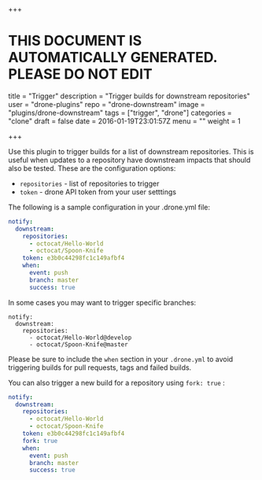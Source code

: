 +++

# THIS DOCUMENT IS AUTOMATICALLY GENERATED. PLEASE DO NOT EDIT

title = "Trigger"
description = "Trigger builds for downstream repositories"
user = "drone-plugins"
repo = "drone-downstream"
image = "plugins/drone-downstream"
tags = ["trigger", "drone"]
categories = "clone"
draft = false
date = 2016-01-19T23:01:57Z
menu = ""
weight = 1

+++

Use this plugin to trigger builds for a list of downstream repositories. This is useful when updates to a repository have downstream impacts that should also be tested. These are the configuration options:

* `repositories` - list of repositories to trigger
* `token` - drone API token from your user setttings

The following is a sample configuration in your .drone.yml file:

```yaml
notify:
  downstream:
    repositories:
      - octocat/Hello-World
      - octocat/Spoon-Knife
    token: e3b0c44298fc1c149afbf4
    when:
      event: push
      branch: master
      success: true
```

In some cases you may want to trigger specific branches:

```
notify:
  downstream:
    repositories:
      - octocat/Hello-World@develop
      - octocat/Spoon-Knife@master
```

Please be sure to include the `when` section in your `.drone.yml` to avoid triggering builds for pull requests, tags and failed builds.

You can also trigger a new build for a repository using `fork: true` :

```yaml
notify:
  downstream:
    repositories:
      - octocat/Hello-World
      - octocat/Spoon-Knife
    token: e3b0c44298fc1c149afbf4
    fork: true
    when:
      event: push
      branch: master
      success: true
```

